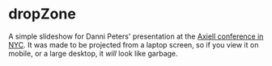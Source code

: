 # dropZone
A simple slideshow for Danni Peters' presentation at the [Axiell conference in NYC](https://alm.axiell.com/event/axiell-north-americas-2018-east-coast-roadshow/). It was made to be projected from a laptop screen, so if you view it on mobile, or a large desktop, it *will* look like garbage.
